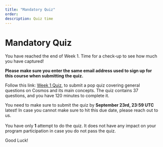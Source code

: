 ```yaml
---
title: "Mandatory Quiz"
order:
description: Quiz time
---
```


# Mandatory Quiz

You have reached the end of Week 1. Time for a check-up to see how much you have captured!

**Please make sure you enter the same email address used to sign up for this course when submitting the quiz.**

Follow this link: [Week 1 Quiz](https://hr.gs/ida-c2-week1-quiz), to submit a pop quiz covering general questions on Cosmos and its main concepts. The quiz contains 37 questions, and you have 120 minutes to complete it.

<HighlightBox type="note">

You need to make sure to submit the quiz by **September 23rd, 23:59 UTC** latest! In case you cannot make sure to hit this due date, please reach out to us.
<br/><br/>
You have only **1** attempt to do the quiz. It does not have any impact on your program participation in case you do not pass the quiz.

</HighlightBox>

Good Luck!